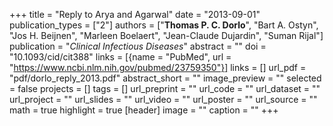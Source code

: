 +++
title = "Reply to Arya and Agarwal"
date = "2013-09-01"
publication_types = ["2"]
authors = ["**Thomas P. C. Dorlo**", "Bart A. Ostyn", "Jos H. Beijnen", "Marleen Boelaert", "Jean-Claude Dujardin", "Suman Rijal"]
publication = "_Clinical Infectious Diseases_"
abstract = ""
doi = "10.1093/cid/cit388"
links = [{name = "PubMed", url = "https://www.ncbi.nlm.nih.gov/pubmed/23759350"}]
links = []
url_pdf = "pdf/dorlo_reply_2013.pdf"
abstract_short = ""
image_preview = ""
selected = false
projects = []
tags = []
url_preprint = ""
url_code = ""
url_dataset = ""
url_project = ""
url_slides = ""
url_video = ""
url_poster = ""
url_source = ""
math = true
highlight = true
[header]
image = ""
caption = ""
+++
